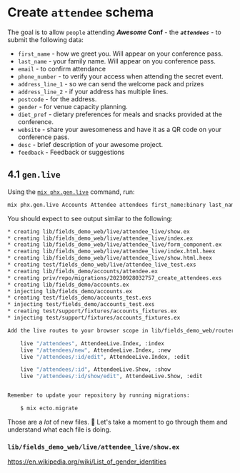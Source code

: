 # Create `attendee` schema

The goal is to allow `people` attending **_Awesome_ Conf** - the ***`attendees`*** -
to submit the following data:

+ `first_name` - how we greet you. Will appear on your conference pass.
+ `last_name` - your family name. Will appear on you conference pass.
+ `email` - to confirm attendance
+ `phone_number`  - to verify your access when attending the secret event.
+ `address_line_1` - so we can send the welcome pack and prizes
+ `address_line_2` - if your address has multiple lines.
+ `postcode` - for the address.
+ `gender` - for venue capacity planning.
+ `diet_pref` - dietary preferences for meals and snacks provided at the conference.
+ `website` - share your awesomeness and have it as a QR code on your conference pass.
+ `desc` - brief description of your awesome project.
+ `feedback` - Feedback or suggestions


## 4.1 `gen.live`

Using the 
[`mix phx.gen.live`](https://hexdocs.pm/phoenix/Mix.Tasks.Phx.Gen.Schema.html)
command, 
run: 
```sh
mix phx.gen.live Accounts Attendee attendees first_name:binary last_name:binary email:binary phone_number:binary address_line_1:binary address_line_2:binary postcode:binary gender:binary diet_pref:binary website:binary desc:binary feedback:binary
```

You should expect to see output similar to the following:

```sh
* creating lib/fields_demo_web/live/attendee_live/show.ex
* creating lib/fields_demo_web/live/attendee_live/index.ex
* creating lib/fields_demo_web/live/attendee_live/form_component.ex
* creating lib/fields_demo_web/live/attendee_live/index.html.heex
* creating lib/fields_demo_web/live/attendee_live/show.html.heex
* creating test/fields_demo_web/live/attendee_live_test.exs
* creating lib/fields_demo/accounts/attendee.ex
* creating priv/repo/migrations/20230928032757_create_attendees.exs
* creating lib/fields_demo/accounts.ex
* injecting lib/fields_demo/accounts.ex
* creating test/fields_demo/accounts_test.exs
* injecting test/fields_demo/accounts_test.exs
* creating test/support/fixtures/accounts_fixtures.ex
* injecting test/support/fixtures/accounts_fixtures.ex

Add the live routes to your browser scope in lib/fields_demo_web/router.ex:

    live "/attendees", AttendeeLive.Index, :index
    live "/attendees/new", AttendeeLive.Index, :new
    live "/attendees/:id/edit", AttendeeLive.Index, :edit

    live "/attendees/:id", AttendeeLive.Show, :show
    live "/attendees/:id/show/edit", AttendeeLive.Show, :edit


Remember to update your repository by running migrations:

    $ mix ecto.migrate
```

Those are a _lot_ of new files. 😬
Let's take a moment to go through them 
and understand what each file is doing.

### `lib/fields_demo_web/live/attendee_live/show.ex`



https://en.wikipedia.org/wiki/List_of_gender_identities